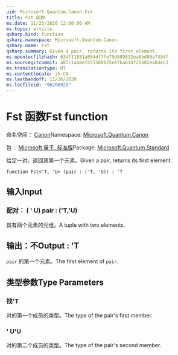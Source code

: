 ```yaml
---
uid: Microsoft.Quantum.Canon.Fst
title: Fst 函数
ms.date: 11/25/2020 12:00:00 AM
ms.topic: article
qsharp.kind: function
qsharp.namespace: Microsoft.Quantum.Canon
qsharp.name: Fst
qsharp.summary: Given a pair, returns its first element.
ms.openlocfilehash: 634f11881a054df7fe79d889832ea6bd80a7394f
ms.sourcegitcommit: a87c1aa8e7453360025e47ba614f25b02ea84ec3
ms.translationtype: MT
ms.contentlocale: zh-CN
ms.lasthandoff: 11/26/2020
ms.locfileid: "96206929"
---
```

# <a name="fst-function"></a><span data-ttu-id="b5a05-102">Fst 函数</span><span class="sxs-lookup"><span data-stu-id="b5a05-102">Fst function</span></span>

<span data-ttu-id="b5a05-103">命名空间： [Canon](xref:Microsoft.Quantum.Canon)</span><span class="sxs-lookup"><span data-stu-id="b5a05-103">Namespace: [Microsoft.Quantum.Canon](xref:Microsoft.Quantum.Canon)</span></span>

<span data-ttu-id="b5a05-104">包： [Microsoft 量子. 标准版](https://nuget.org/packages/Microsoft.Quantum.Standard)</span><span class="sxs-lookup"><span data-stu-id="b5a05-104">Package: [Microsoft.Quantum.Standard](https://nuget.org/packages/Microsoft.Quantum.Standard)</span></span>


<span data-ttu-id="b5a05-105">给定一对，返回其第一个元素。</span><span class="sxs-lookup"><span data-stu-id="b5a05-105">Given a pair, returns its first element.</span></span>

```qsharp
function Fst<'T, 'U> (pair : ('T, 'U)) : 'T
```


## <a name="input"></a><span data-ttu-id="b5a05-106">输入</span><span class="sxs-lookup"><span data-stu-id="b5a05-106">Input</span></span>

### <a name="pair--tu"></a><span data-ttu-id="b5a05-107">配对： ( ' U) </span><span class="sxs-lookup"><span data-stu-id="b5a05-107">pair : ('T,'U)</span></span>

<span data-ttu-id="b5a05-108">具有两个元素的元组。</span><span class="sxs-lookup"><span data-stu-id="b5a05-108">A tuple with two elements.</span></span>



## <a name="output--t"></a><span data-ttu-id="b5a05-109">输出：不</span><span class="sxs-lookup"><span data-stu-id="b5a05-109">Output : 'T</span></span>

<span data-ttu-id="b5a05-110">`pair` 的第一个元素。</span><span class="sxs-lookup"><span data-stu-id="b5a05-110">The first element of `pair`.</span></span>

## <a name="type-parameters"></a><span data-ttu-id="b5a05-111">类型参数</span><span class="sxs-lookup"><span data-stu-id="b5a05-111">Type Parameters</span></span>

### <a name="t"></a><span data-ttu-id="b5a05-112">找</span><span class="sxs-lookup"><span data-stu-id="b5a05-112">'T</span></span>

<span data-ttu-id="b5a05-113">对的第一个成员的类型。</span><span class="sxs-lookup"><span data-stu-id="b5a05-113">The type of the pair's first member.</span></span>
### <a name="u"></a><span data-ttu-id="b5a05-114">' U</span><span class="sxs-lookup"><span data-stu-id="b5a05-114">'U</span></span>

<span data-ttu-id="b5a05-115">对的第二个成员的类型。</span><span class="sxs-lookup"><span data-stu-id="b5a05-115">The type of the pair's second member.</span></span>